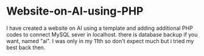 # Website-on-AI-using-PHP
  I have created a website on AI using a template and adding additional PHP codes to connect MySQL sever in localhost. there is database backup if you want, named "ai". I was only in my 11th so don't expect much but i tried my best back then.
